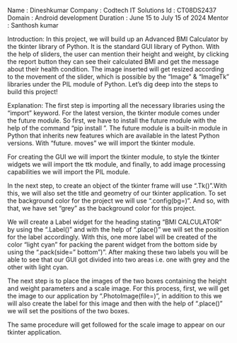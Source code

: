 Name : Dineshkumar
Company : Codtech IT Solutions 
Id : CT08DS2437 
Domain : Android development
Duration : June 15 to July 15 of 2024
Mentor : Santhosh kumar

Introduction:
In this project, we will build up an Advanced BMI Calculator by the tkinter library of Python. It is the standard GUI library of Python. With the help of sliders, the user can mention their height and weight, by clicking the report button they can see their calculated BMI and get the message about their health condition. The image inserted will get resized according to the movement of the slider, which is possible by the “Image” & “ImageTk” libraries under the  PIL module of Python. Let’s dig deep into the steps to build this project!

Explanation:
The first step is importing all the necessary libraries using the “import” keyword. For the latest version, the tkinter module comes under the future module. So first, we have to install the future module with the help of the command “pip install <module-name>”. The future module is a built-in module in Python that inherits new features which are available in the latest Python versions. With “future. moves” we will import the tkinter module.

For creating the GUI we will import the tkinter module, to style the tkinter widgets we will import the ttk module, and finally, to add image processing capabilities we will import the PIL module.

In the next step, to create an object of the tkinter frame will use “.Tk()”.With this, we will also set the title and geometry of our tkinter application. To set the background color for the project we will use “.config(bg=<color name>)”. And so, with that, we have set “grey” as the background color for this project.

We will create a Label widget for the heading stating “BMI CALCULATOR” by using the “.Label()” and with the help of “.place()” we will set the position for the label accordingly. With this, one more label will be created of the color “light cyan” for packing the parent widget from the bottom side by using the “.pack(side=” bottom”)”. After making these two labels you will be able to see that our GUI got divided into two areas i.e. one with grey and the other with light cyan.

The next step is to place the images of the two boxes containing the height and weight parameters and a scale image. For this process, first, we will get the image to our application by “.PhotoImage(file=<filename>)”, in addition to this we will also create the label for this image and then with the help of “.place()”  we will set the positions of the two boxes.

The same procedure will get followed for the scale image to appear on our tkinter application.
